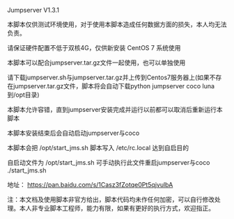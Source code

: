 Jumpserver V1.3.1

本脚本仅供测试环境使用，对于使用本脚本造成任何数据方面的损失，本人均无法负责。

请保证硬件配置不低于双核4G，仅供新安装 CentOS 7 系统使用

本脚本可以配合jumpserver.tar.gz文件一起使用，也可以单独使用

请下载jumpserver.sh与jumpserver.tar.gz并上传到Centos7服务器上(如果不存在jumpserver.tar.gz文件，脚本将会自动下载python jumpserver coco luna到/opt目录)

本脚本允许容错，直到jumpserver安装完成并运行以前都可以取消后重新运行本脚本

本脚本安装结束后会自动启动jumpserver与coco

本脚本会把 /opt/start_jms.sh 脚本写入 /etc/rc.local 达到自启目的

自启动文件为 /opt/start_jms.sh   可手动执行此文件重启jumpserver与coco   ./start_jms.sh


地址：
https://pan.baidu.com/s/1Casz3fZotqe0Pt5qjvulbA

注：本文档及使用脚本非官方给出，脚本代码均未作任何加密，可以自行修改处理。本人非专业脚本工程师，能力有限，如果有更好的执行方式，欢迎指正。
